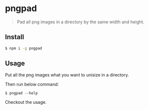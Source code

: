 # pngpad

> Pad all png images in a directory by the same width and height.

## Install

```bash
$ npm i -g pngpad
```

## Usage

Put all the png images what you want to unisize in a directory.

Then run below command:

```
$ pngpad --help
```

Checkout the usage.
